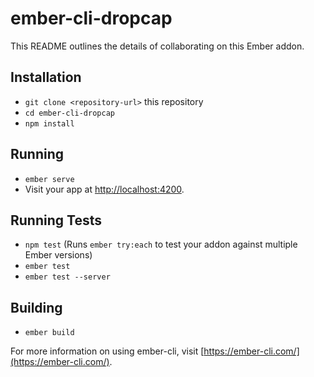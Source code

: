 # ember-cli-dropcap

This README outlines the details of collaborating on this Ember addon.

## Installation

* `git clone <repository-url>` this repository
* `cd ember-cli-dropcap`
* `npm install`

## Running

* `ember serve`
* Visit your app at [http://localhost:4200](http://localhost:4200).

## Running Tests

* `npm test` (Runs `ember try:each` to test your addon against multiple Ember versions)
* `ember test`
* `ember test --server`

## Building

* `ember build`

For more information on using ember-cli, visit [https://ember-cli.com/](https://ember-cli.com/).
